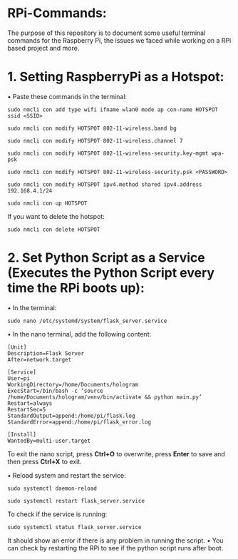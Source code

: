 # RPi-Commands:
The purpose of this repository is to document some useful terminal commands for the Raspberry Pi, the issues we faced while working on a RPi based project and more.

# 1. Setting RaspberryPi as a Hotspot:
•	Paste these commands in the terminal:
```
sudo nmcli con add type wifi ifname wlan0 mode ap con-name HOTSPOT ssid <SSID>
```
```
sudo nmcli con modify HOTSPOT 802-11-wireless.band bg
```
```
sudo nmcli con modify HOTSPOT 802-11-wireless.channel 7
```
```
sudo nmcli con modify HOTSPOT 802-11-wireless-security.key-mgmt wpa-psk
```
```
sudo nmcli con modify HOTSPOT 802-11-wireless-security.psk <PASSWORD>
```
```
sudo nmcli con modify HOTSPOT ipv4.method shared ipv4.address 192.168.4.1/24
```
```
sudo nmcli con up HOTSPOT
```

If you want to delete the hotspot:
```
sudo nmcli con delete HOTSPOT
```

# 2. Set Python Script as a Service (Executes the Python Script every time the RPi boots up):

•	In the terminal:
```
sudo nano /etc/systemd/system/flask_server.service
```
•	In the nano terminal, add the following content:
```
[Unit]
Description=Flask Server
After=network.target

[Service]
User=pi
WorkingDirectory=/home/Documents/hologram
ExecStart=/bin/bash -c ‘source /home/Documents/hologram/venv/bin/activate && python main.py’
Restart=always
RestartSec=5
StandardOutput=append:/home/pi/flask.log
StandardError=append:/home/pi/flask_error.log

[Install]
WantedBy=multi-user.target
```
To exit the nano script, press **Ctrl+O** to overwrite, press **Enter** to save and then press **Ctrl+X** to exit.

•	Reload system and restart the service:
```
sudo systemctl daemon-reload
```
```
sudo systemctl restart flask_server.service
```
To check if the service is running:
```
sudo systemctl status flask_server.service
```
It should show an error if there is any problem in running the script.
•	You can check by restarting the RPi to see if the python script runs after boot.
